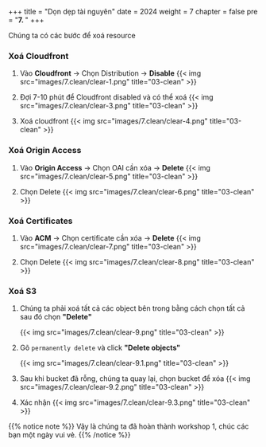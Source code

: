 +++
title = "Dọn dẹp tài nguyên"
date = 2024
weight = 7
chapter = false
pre = "<b>7. </b>"
+++

Chúng ta có các bước để xoá resource

### Xoá Cloudfront

1. Vào **Cloudfront** -> Chọn Distribution -> **Disable**
   {{< img src="images/7.clean/clear-1.png" title="03-clean" >}}

2. Đợi 7-10 phút để Cloudfront disabled và có thể xoá
   {{< img src="images/7.clean/clear-3.png" title="03-clean" >}}

3. Xoá cloudfront
   {{< img src="images/7.clean/clear-4.png" title="03-clean" >}}

### Xoá Origin Access

1. Vào **Origin Access** -> Chọn OAI cần xóa -> **Delete**
   {{< img src="images/7.clean/clear-5.png" title="03-clean" >}}

2. Chọn Delete
   {{< img src="images/7.clean/clear-6.png" title="03-clean" >}}

### Xoá Certificates

1. Vào **ACM** -> Chọn certificate cần xóa -> **Delete**
   {{< img src="images/7.clean/clear-7.png" title="03-clean" >}}

2. Chọn Delete
   {{< img src="images/7.clean/clear-8.png" title="03-clean" >}}

### Xoá S3

1. Chúng ta phải xoá tất cả các object bên trong bằng cách chọn tất cả sau đó chọn **"Delete"**

   {{< img src="images/7.clean/clear-9.png" title="03-clean" >}}

2. Gõ `permanently delete` và click **"Delete objects"**

   {{< img src="images/7.clean/clear-9.1.png" title="03-clean" >}}

3. Sau khi bucket đã rỗng, chúng ta quay lại, chọn bucket để xóa
   {{< img src="images/7.clean/clear-9.2.png" title="03-clean" >}}

4. Xác nhận
   {{< img src="images/7.clean/clear-9.3.png" title="03-clean" >}}

{{% notice note %}}
Vậy là chúng ta đã hoàn thành workshop 1, chúc các bạn một ngày vui vẻ.
{{% /notice %}}
